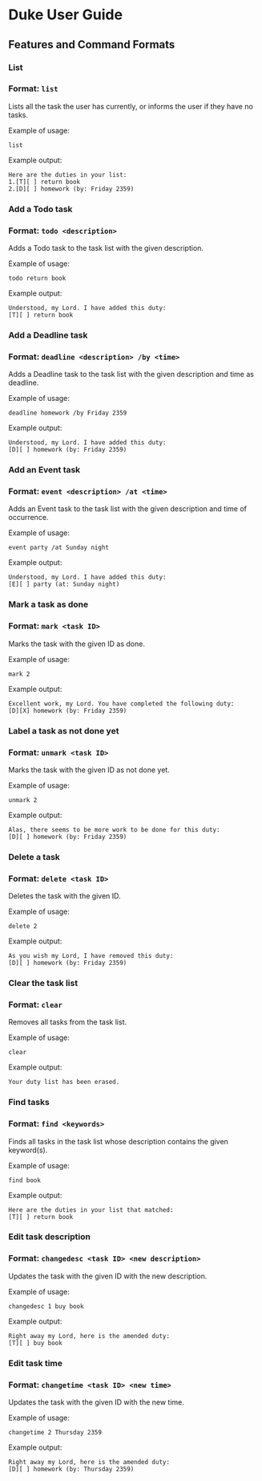 # Duke User Guide

## Features and Command Formats

### List

### Format: `list` 

Lists all the task the user has currently, or informs the user if they have no tasks.

Example of usage: 

`list`

Example output:

```
Here are the duties in your list:
1.[T][ ] return book
2.[D][ ] homework (by: Friday 2359)
```

### Add a Todo task

### Format: `todo <description>` 

Adds a Todo task to the task list with the given description.

Example of usage: 

`todo return book`

Example output:

```
Understood, my Lord. I have added this duty:
[T][ ] return book
```

### Add a Deadline task

### Format: `deadline <description> /by <time>` 

Adds a Deadline task to the task list with the given description and time as deadline.

Example of usage: 

`deadline homework /by Friday 2359`

Example output:

```
Understood, my Lord. I have added this duty:
[D][ ] homework (by: Friday 2359)
```

### Add an Event task

### Format: `event <description> /at <time>` 

Adds an Event task to the task list with the given description and time of occurrence.

Example of usage: 

`event party /at Sunday night`

Example output:

```
Understood, my Lord. I have added this duty:
[E][ ] party (at: Sunday night)
```

### Mark a task as done

### Format: `mark <task ID>` 

Marks the task with the given ID as done.

Example of usage: 

`mark 2`

Example output:

```
Excellent work, my Lord. You have completed the following duty:
[D][X] homework (by: Friday 2359)
```

### Label a task as not done yet

### Format: `unmark <task ID>` 

Marks the task with the given ID as not done yet.

Example of usage: 

`unmark 2`

Example output:

```
Alas, there seems to be more work to be done for this duty:
[D][ ] homework (by: Friday 2359)
```

### Delete a task

### Format: `delete <task ID>` 

Deletes the task with the given ID.

Example of usage: 

`delete 2`

Example output:

```
As you wish my Lord, I have removed this duty:
[D][ ] homework (by: Friday 2359)
```

### Clear the task list

### Format: `clear` 

Removes all tasks from the task list.

Example of usage: 

`clear`

Example output:

```
Your duty list has been erased.
```

### Find tasks

### Format: `find <keywords>` 

Finds all tasks in the task list whose description contains the given keyword(s).

Example of usage: 

`find book`

Example output:

```
Here are the duties in your list that matched:
[T][ ] return book
```

### Edit task description

### Format: `changedesc <task ID> <new description>` 

Updates the task with the given ID with the new description.

Example of usage: 

`changedesc 1 buy book`

Example output:

```
Right away my Lord, here is the amended duty:
[T][ ] buy book
```

### Edit task time

### Format: `changetime <task ID> <new time>` 

Updates the task with the given ID with the new time.

Example of usage: 

`changetime 2 Thursday 2359`

Example output:

```
Right away my Lord, here is the amended duty:
[D][ ] homework (by: Thursday 2359)
```
